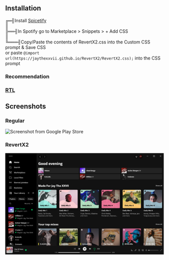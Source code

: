 ## Installation
╔═╢Install [Spicetify](https://spicetify.app/)  
║  
╠══╢In Spotify go to Marketplace > Snippets > + Add CSS  
║  
╚═══╢Copy/Paste the contents of RevertX2.css into the Custom CSS prompt & Save CSS <br> or paste `@import url(https://jaythexxvii.github.io/RevertX2/RevertX2.css);` into the CSS prompt    
###  Recommendation
### [RTL](https://github.com/JayTheXXVII/RTL)
## Screenshots
### Regular
![Screenshot from Google Play Store](https://play-lh.googleusercontent.com/kDXJ6XA2Cm47lzDCvvu6HNCu0PWmTwZKiY0ldCWrCgXGT3Ms-lbP_WN1v5vknspnLT15=w5120-h2880) 
### RevertX2
![Screenshot of RevertX2](https://raw.githubusercontent.com/JayTheXXVII/jaythexxvii.github.io/main/Assets/RevertX2%20Preview%20Image.png)
